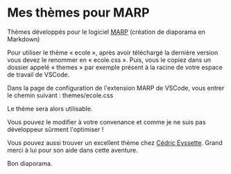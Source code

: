 # Mes thèmes pour MARP

Thèmes développés pour le logiciel [MARP](https://marp.app/) (création de diaporama en Markdown)

Pour utiliser le thème « ecole », après avoir téléchargé la dernière version vous devez le renommer en « ecole.css ».
Puis, vous le copiez dans un dossier appelé « themes » par exemple présent à la racine de votre espace de travail de VSCode.

Dans la page de configuration de l'extension MARP de VSCode, vous entrer le chemin suivant : themes/ecole.css

Le thème sera alors utilisable.

Vous pouvez le modifier à votre convenance et comme je ne suis pas développeur sûrment l'optimiser !

Vous pouvez aussi trouver un excellent thème chez [Cédric Eyssette](https://github.com/eyssette/teaching-theme-for-marp).
Grand merci à lui pour son aide dans cette aventure.

Bon diaporama.
